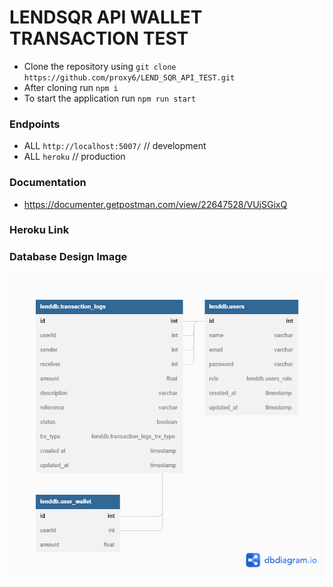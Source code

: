 # LENDSQR API WALLET TRANSACTION TEST

* Clone the repository using `git clone https://github.com/proxy6/LEND_SQR_API_TEST.git` 
* After cloning run `npm i`
* To start the application run `npm run start`

### Endpoints
- ALL `http://localhost:5007/`   // development
- ALL `heroku`                   // production

### Documentation
- https://documenter.getpostman.com/view/22647528/VUjSGixQ
### Heroku Link

### Database Design Image
![Alt text](./LendDB-Database-Design.png?raw=true "Database Design Image")
